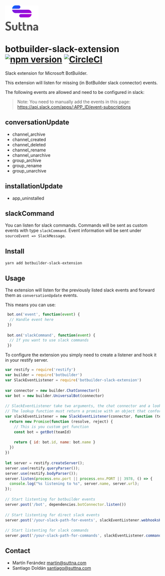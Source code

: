 ![Logo](logo.png)

# botbuilder-slack-extension [![npm version](https://badge.fury.io/js/botbuilder-slack-extension.svg)](https://badge.fury.io/js/botbuilder-slack-extension) [![CircleCI](https://circleci.com/gh/suttna/botbuilder-slack-extension.svg?style=svg)](https://circleci.com/gh/suttna/botbuilder-slack-extension)

Slack extension for Microsoft BotBuilder.

This extension will listen for missing (in BotBuilder slack connector) events.

The following events are allowed and need to be configured in slack:

> Note: You need to manually add the events in this page: https://api.slack.com/apps/:APP_ID/event-subscriptions

## conversationUpdate

- channel_archive
- channel_created
- channel_deleted
- channel_rename
- channel_unarchive
- group_archive
- group_rename
- group_unarchive

## installationUpdate

- app_uninstalled

## slackCommand

You can listen for slack commands. Commands will be sent as custom events with type `slackCommand`. Event
information will be sent under `sourceEvent => SlackMessage`.

## Install

```
yarn add botbuilder-slack-extension
```

## Usage

The extension will listen for the previously listed slack events and forward them as `conversationUpdate` events.

This means you can use:

```javascript
 bot.on('event', function(event) {
  // Handle event here
 })

 bot.on('slackCommand', function(event) {
  // If you want to use slack commands
 })
```

To configure the extension you simply need to create a listener and hook it in your restify server.

```javascript
var restify = require('restify')
var builder = require('botbuilder')
var SlackEventListener = require('botbuilder-slack-extension')

var connector = new builder.ChatConnector()
var bot = new builder.UniversalBot(connector)

// SlackEventListener take two arguments, the chat connector and a lookup function for your bot.
// The lookup function must return a promise with an object that conforms to IIdentity
var slackEventListener = new SlackEventListener(connector, function (teamId) {
  return new Promise(function (resolve, reject) {
    // This is you custom get function
    const bot = getBot(teamId)

    return { id: bot.id, name: bot.name }
  })
})

let server = restify.createServer();
server.use(restify.queryParser());
server.use(restify.bodyParser());
server.listen(process.env.port || process.env.PORT || 3978, () => {
  console.log("%s listening to %s", server.name, server.url);
});

// Start listenting for botbuilder events
server.post('/bot', dependencies.botConnector.listen())

// Start listenting for direct slack events
server.post('/your-slack-path-for-events', slackEventListener.webhooksHandler())

// Start listenting for slack commands
server.post('/your-slack-path-for-commands', slackEventListener.commandsHandler())
```

## Contact

- Martín Ferández <martin@suttna.com>
- Santiago Doldán <santiago@suttna.com>
